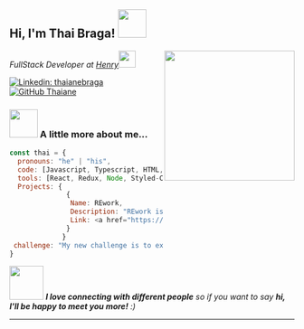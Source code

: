 
<h2> Hi, I'm Thai Braga! <img src="https://media.giphy.com/media/mGcNjsfWAjY5AEZNw6/giphy.gif" width="50"></h2>
<img align='right' src="https://i.ibb.co/NZMfkx8/profile.png" width="230">
<p><em>FullStack Developer at <a href="https://www.soyhenry.com/">Henry</a><img src="https://media.giphy.com/media/WUlplcMpOCEmTGBtBW/giphy.gif" width="30"> 
</em></p>

[![Linkedin: thaianebraga](https://img.shields.io/badge/-thaianebraga-blue?style=flat-square&logo=Linkedin&logoColor=white&link=https://www.linkedin.com/in/thaianebraga/)](https://www.linkedin.com/in/lucaspardieux/)
[![GitHub Thaiane](https://img.shields.io/github/followers/thaiane?label=follow&style=social)](https://github.com/LucasPardieux)


### <img src="https://media.giphy.com/media/VgCDAzcKvsR6OM0uWg/giphy.gif" width="50"> A little more about me...  

```javascript
const thai = {
  pronouns: "he" | "his",
  code: [Javascript, Typescript, HTML, CSS, Java],
  tools: [React, Redux, Node, Styled-Components, Express, PostgreSQL, Sequelize],
  Projects: {
              {
               Name: REwork,
               Description: "REwork is a platform that connects clients from all over the world with the best freelancers to do the best work. It was a project carried out by a team of Junior students in just 20 days. In this work we were able to apply all our knowledge in the area and also improve our exercise of agile methodologies and git Flow. My role in the team was FullStack developer and team organizer, applying knowledge both in Front and Back end and guiding the team for an optimal delivery of work to the client.",
               Link: <a href="https://re-work-ten.vercel.app/">https://re-work-ten.vercel.app/</a>
              }
             }
 challenge: "My new challenge is to expand my knowledge of Java, Python and frameworks like Vue."
}
```

<img src="https://media.giphy.com/media/LnQjpWaON8nhr21vNW/giphy.gif" width="60"> <em><b>I love connecting with different people</b> so if you want to say <b>hi, I'll be happy to meet you more!</b> :)</em>

---
